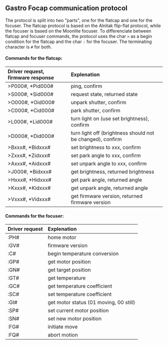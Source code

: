 ## Gastro Focap communication protocol

The protocol is split into two "parts", one for the flatcap and one for the focuser. The flatcap protocol is based on the Alnitak flip-flat protocol, while the focuser is based on the Moonlite focuser. To differenciate between flatcap and focuser commands, the protocol uses the char `>` as a begin condition for the flatcap and the char `:` for the focuser. The terminating character is `#` for both.

#### Commands for the flatcap:

| Driver request, firmware response		| Explenation
| :-									| :-
| >P000#, *Pid000#						| ping, confirm
| >S000#, *Sid000#						| request state, returned state
| >O000#, *Oid000#						| unpark shutter, confirm
| >C000#, *Cid000#						| park shutter, confirm
| >L000#, *Lid000#						| turn light on (use set brightness), confirm
| >D000#, *Did000#						| turn light off (brightness should not be changed), confirm
| >Bxxx#, *Bidxxx#						| set brightness to xxx, confirm
| >Zxxx#, *Zidxxx#						| set park angle to xxx, confirm
| >Axxx#, *Aidxxx#						| set unpark angle to xxx, confirm
| >J000#, *Bidxxx#						| get brightness, returned brightness
| >Hxxx#, *Hidxxx#						| get park angle, returned angle
| >Kxxx#, *Kidxxx#						| get unpark angle, returned angle
| >Vxxx#, *Vidxxx#						| get firmware version, returned firmware version

#### Commands for the focuser:

| Driver request						| Explenation
| :-									| :-
| :PH#									| home motor
| :GV#									| firmware version
| :C#									| begin temperature conversion
| :GP#									| get motor position
| :GN#									| get target position
| :GT#									| get temperature
| :GC#									| get temperature coefficient
| :SC#									| set temperature coefficient
| :GI#									| get motor status (01 moving, 00 still)
| :SP#									| set current motor position
| :SN#									| set new motor position
| :FG#									| initiate move
| :FQ#									| abort motion